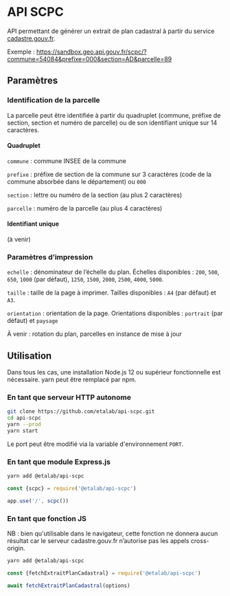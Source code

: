 # API SCPC

API permettant de générer un extrait de plan cadastral à partir du service [cadastre.gouv.fr](https://www.cadastre.gouv.fr).

Exemple : https://sandbox.geo.api.gouv.fr/scpc/?commune=54084&prefixe=000&section=AD&parcelle=89

## Paramètres

### Identification de la parcelle

La parcelle peut être identifiée à partir du quadruplet (commune, préfixe de section, section et numéro de parcelle) ou de son identifiant unique sur 14 caractères.

#### Quadruplet

`commune` : commune INSEE de la commune

`prefixe` : préfixe de section de la commune sur 3 caractères (code de la commune absorbée dans le département) ou `000`

`section` : lettre ou numéro de la section (au plus 2 caractères)

`parcelle` : numéro de la parcelle (au plus 4 caractères)

#### Identifiant unique

(à venir)

### Paramètres d’impression

`echelle` : dénominateur de l’échelle du plan. Échelles disponibles : `200`, `500`, `650`, `1000` (par défaut), `1250`, `1500`, `2000`, `2500`, `4000`, `5000`.

`taille` : taille de la page à imprimer. Tailles disponibles : `A4` (par défaut) et `A3`.

`orientation` : orientation de la page. Orientations disponibles : `portrait` (par défaut) et `paysage`

À venir : rotation du plan, parcelles en instance de mise à jour

## Utilisation

Dans tous les cas, une installation Node.js 12 ou supérieur fonctionnelle est nécessaire. yarn peut être remplacé par npm.

### En tant que serveur HTTP autonome

```bash
git clone https://github.com/etalab/api-scpc.git
cd api-scpc
yarn --prod
yarn start
```

Le port peut être modifié via la variable d'environnement `PORT`.

### En tant que module Express.js

```bash
yarn add @etalab/api-scpc
```

```js
const {scpc} = require('@etalab/api-scpc')

app.use('/', scpc())
```

### En tant que fonction JS

NB : bien qu'utilisable dans le navigateur, cette fonction ne donnera aucun résultat car le serveur cadastre.gouv.fr n’autorise pas les appels cross-origin.

```bash
yarn add @etalab/api-scpc
```

```js
const {fetchExtraitPlanCadastral} = require('@etalab/api-scpc')

await fetchExtraitPlanCadastral(options)
```
